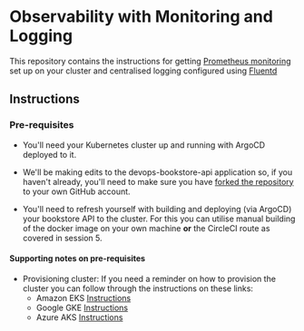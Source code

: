 # Observability with Monitoring and Logging 

This repository contains the instructions for getting [Prometheus monitoring](https://prometheus.io/) set up on your cluster and centralised logging configured using [Fluentd](https://www.fluentd.org/)

## Instructions

### Pre-requisites

* You'll need your Kubernetes cluster up and running with ArgoCD deployed to it.

* We'll be making edits to the devops-bookstore-api application so, if you haven't already, you'll need to make sure you have [forked the repository](https://github.com/techreturners/devops-bookstore-api) to your own GitHub account.

* You'll need to refresh yourself with building and deploying (via ArgoCD) your bookstore API to the cluster. For this you can utilise manual building of the docker image on your own machine **or** the CircleCI route as covered in session 5.

#### Supporting notes on pre-requisites

* Provisioning cluster: If you need a reminder on how to provision the cluster you can follow through the instructions on these links:
    * Amazon EKS [Instructions](https://github.com/techreturners/devops-upskill-eks-terraform/tree/session-004-gitops)
    * Google GKE [Instructions](https://github.com/techreturners/devops-upskill-gke-terraform/tree/session-004-gitops)
    * Azure AKS [Instructions](https://github.com/techreturners/devops-upskill-aks-terraform/tree/session-004-gitops)



